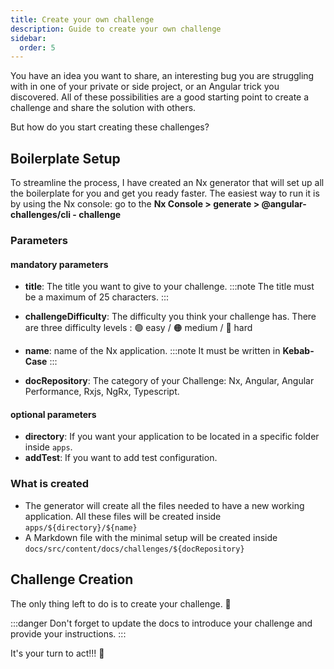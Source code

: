 ```yaml
---
title: Create your own challenge
description: Guide to create your own challenge
sidebar:
  order: 5
---
```


You have an idea you want to share, an interesting bug you are struggling with in one of your private or side project, or an Angular trick you discovered. All of these possibilities are a good starting point to create a challenge and share the solution with others.

But how do you start creating these challenges?

## Boilerplate Setup

To streamline the process, I have created an Nx generator that will set up all the boilerplate for you and get you ready faster. The easiest way to run it is by using the Nx console: go to the <b>Nx Console > generate > @angular-challenges/cli - challenge</b>

### Parameters

#### mandatory parameters

- <b>title</b>: The title you want to give to your challenge.
  :::note
  The title must be a maximum of 25 characters.
  :::

- <b>challengeDifficulty</b>: The difficulty you think your challenge has. There are three difficulty levels : 🟢 easy / 🟠 medium / 🔴 hard
- <b>name</b>: name of the Nx application.
  :::note
  It must be written in **Kebab-Case**
  :::
- <b>docRepository</b>: The category of your Challenge: Nx, Angular, Angular Performance, Rxjs, NgRx, Typescript.

#### optional parameters

- <b>directory</b>: If you want your application to be located in a specific folder inside `apps`.
- <b>addTest</b>: If you want to add test configuration.

### What is created

- The generator will create all the files needed to have a new working application. All these files will be created inside `apps/${directory}/${name}`
- A Markdown file with the minimal setup will be created inside `docs/src/content/docs/challenges/${docRepository}`

## Challenge Creation

The only thing left to do is to create your challenge. 🚀

:::danger
Don't forget to update the docs to introduce your challenge and provide your instructions.
:::

It's your turn to act!!! 💪
